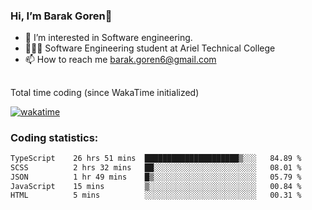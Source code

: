 ###  Hi, I’m Barak Goren👋
- 👀 I’m interested in Software engineering.
- 👨🏼‍🎓 Software Engineering student at Ariel Technical College
- 📫 How to reach me barak.goren6@gmail.com
##
Total time coding (since WakaTime initialized)

[![wakatime](https://wakatime.com/badge/user/5cc5ec80-a806-4ca2-a704-db29274e48cd.svg)](https://wakatime.com/@5cc5ec80-a806-4ca2-a704-db29274e48cd)

   
### Coding statistics:

<!--START_SECTION:waka-->

```txt
TypeScript    26 hrs 51 mins  █████████████████████▒░░░   84.89 %
SCSS          2 hrs 32 mins   ██░░░░░░░░░░░░░░░░░░░░░░░   08.01 %
JSON          1 hr 49 mins    █▒░░░░░░░░░░░░░░░░░░░░░░░   05.79 %
JavaScript    15 mins         ▒░░░░░░░░░░░░░░░░░░░░░░░░   00.84 %
HTML          5 mins          ░░░░░░░░░░░░░░░░░░░░░░░░░   00.31 %
```

<!--END_SECTION:waka-->

<!---
barakgoren/barakgoren is a ✨ special ✨ repository because its `README.md` (this file) appears on your GitHub profile.
You can click the Preview link to take a look at your changes.
--->
